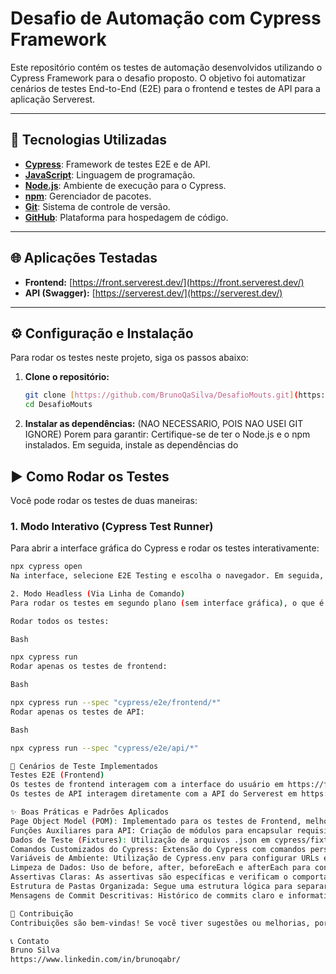 # Desafio de Automação com Cypress Framework

Este repositório contém os testes de automação desenvolvidos utilizando o Cypress Framework para o desafio proposto. O objetivo foi automatizar cenários de testes End-to-End (E2E) para o frontend e testes de API para a aplicação Serverest.

---

## 🚀 Tecnologias Utilizadas

* **[Cypress](https://www.cypress.io/)**: Framework de testes E2E e de API.
* **[JavaScript](https://developer.mozilla.org/pt-BR/docs/Web/JavaScript)**: Linguagem de programação.
* **[Node.js](https://nodejs.org/)**: Ambiente de execução para o Cypress.
* **[npm](https://www.npmjs.com/)**: Gerenciador de pacotes.
* **[Git](https://git-scm.com/)**: Sistema de controle de versão.
* **[GitHub](https://github.com/)**: Plataforma para hospedagem de código.
---

## 🌐 Aplicações Testadas

* **Frontend:** [https://front.serverest.dev/](https://front.serverest.dev/)
* **API (Swagger):** [https://serverest.dev/](https://serverest.dev/)

---

## ⚙️ Configuração e Instalação

Para rodar os testes neste projeto, siga os passos abaixo:

1.  **Clone o repositório:**
    ```bash
    git clone [https://github.com/BrunoQaSilva/DesafioMouts.git](https://github.com/BrunoQaSilva/DesafioMouts.git)
    cd DesafioMouts
    ```

2.  **Instalar as dependências:** (NAO NECESSARIO, POIS NAO USEI GIT IGNORE)
    Porem para garantir: Certifique-se de ter o Node.js e o npm instalados. Em seguida, instale as dependências do 
    

## ▶️ Como Rodar os Testes

Você pode rodar os testes de duas maneiras:

### 1. Modo Interativo (Cypress Test Runner)

Para abrir a interface gráfica do Cypress e rodar os testes interativamente:

```bash
npx cypress open
Na interface, selecione E2E Testing e escolha o navegador. Em seguida, você poderá selecionar os arquivos de teste (.cy.js) para executá-los.

2. Modo Headless (Via Linha de Comando)
Para rodar os testes em segundo plano (sem interface gráfica), o que é ideal para integração contínua (CI/CD):

Rodar todos os testes:

Bash

npx cypress run
Rodar apenas os testes de frontend:

Bash

npx cypress run --spec "cypress/e2e/frontend/*"
Rodar apenas os testes de API:

Bash

npx cypress run --spec "cypress/e2e/api/*"

🧪 Cenários de Teste Implementados
Testes E2E (Frontend)
Os testes de frontend interagem com a interface do usuário em https://front.serverest.dev/.
Os testes de API interagem diretamente com a API do Serverest em https://serverest.dev/.

✨ Boas Práticas e Padrões Aplicados
Page Object Model (POM): Implementado para os testes de Frontend, melhorando a manutenibilidade e legibilidade dos seletores e interações com a página.
Funções Auxiliares para API: Criação de módulos para encapsular requisições comuns da API, como login e operações CRUD, promovendo reutilização de código.
Dados de Teste (Fixtures): Utilização de arquivos .json em cypress/fixtures para gerenciar dados de teste (usuários, produtos), separando dados da lógica do teste.
Comandos Customizados do Cypress: Extensão do Cypress com comandos personalizados para ações repetitivas (ex: cy.loginApi()).
Variáveis de Ambiente: Utilização de Cypress.env para configurar URLs e outras variáveis, facilitando a execução em diferentes ambientes.
Limpeza de Dados: Uso de before, after, beforeEach e afterEach para configurar o ambiente de teste e limpar dados criados.
Assertivas Claras: As assertivas são específicas e verificam o comportamento esperado (status codes, mensagens de sucesso/erro, presença de elementos).
Estrutura de Pastas Organizada: Segue uma estrutura lógica para separar testes de frontend, API, page objects, etc.
Mensagens de Commit Descritivas: Histórico de commits claro e informativo.

🤝 Contribuição
Contribuições são bem-vindas! Se você tiver sugestões ou melhorias, por favor, abra uma issue ou envie um pull request.

📞 Contato
Bruno Silva 
https://www.linkedin.com/in/brunoqabr/

